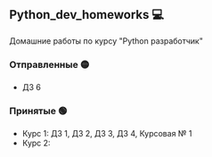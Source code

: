 ## Python_dev_homeworks :computer:
Домашние работы по курсу "Python разработчик"

### Отправленные :yellow_circle:
- ДЗ 6

### Принятые :green_circle:
- Курс 1: ДЗ 1, ДЗ 2, ДЗ 3, ДЗ 4, Курсовая № 1
- Курс 2: 
